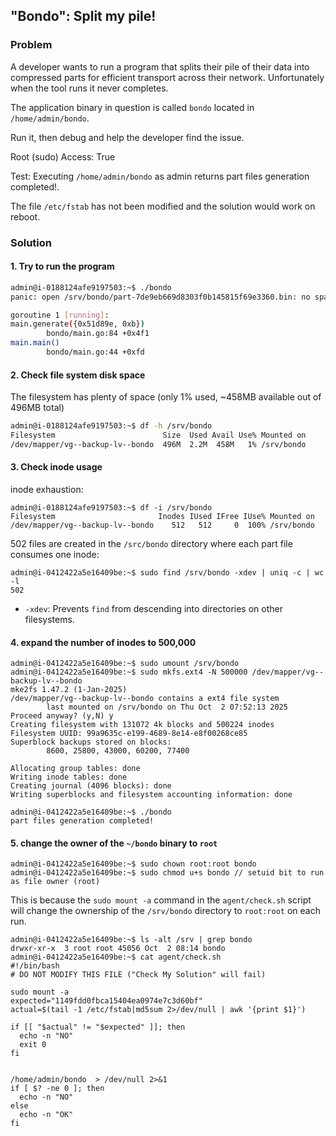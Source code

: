 ## "Bondo": Split my pile!

### Problem

A developer wants to run a program that splits their pile of their data into compressed parts for efficient transport across their network. Unfortunately when the tool runs it never completes.

The application binary in question is called `bondo` located in `/home/admin/bondo`.

Run it, then debug and help the developer find the issue.

Root (sudo) Access: True

Test: Executing `/home/admin/bondo` as admin returns part files generation completed!.

The file `/etc/fstab` has not been modified and the solution would work on reboot.

### Solution

#### 1. Try to run the program

```bash
admin@i-0188124afe9197503:~$ ./bondo 
panic: open /srv/bondo/part-7de9eb669d8303f0b145815f69e3360.bin: no space left on device

goroutine 1 [running]:
main.generate({0x51d89e, 0xb})
        bondo/main.go:84 +0x4f1
main.main()
        bondo/main.go:44 +0xfd
```

#### 2. Check file system disk space

The filesystem has plenty of space (only 1% used, ~458MB available out of 496MB total)

```bash
admin@i-0188124afe9197503:~$ df -h /srv/bondo
Filesystem                        Size  Used Avail Use% Mounted on
/dev/mapper/vg--backup-lv--bondo  496M  2.2M  458M   1% /srv/bondo
```

#### 3. Check inode usage

inode exhaustion:

```
admin@i-0188124afe9197503:~$ df -i /srv/bondo
Filesystem                       Inodes IUsed IFree IUse% Mounted on
/dev/mapper/vg--backup-lv--bondo    512   512     0  100% /srv/bondo
```

502 files are created in the `/src/bondo` directory where each part file consumes one inode:

```
admin@i-0412422a5e16409be:~$ sudo find /srv/bondo -xdev | uniq -c | wc -l
502
```

- `-xdev`: Prevents `find` from descending into directories on other filesystems.

#### 4. expand the number of inodes to 500,000

```
admin@i-0412422a5e16409be:~$ sudo umount /srv/bondo
admin@i-0412422a5e16409be:~$ sudo mkfs.ext4 -N 500000 /dev/mapper/vg--backup-lv--bondo
mke2fs 1.47.2 (1-Jan-2025)
/dev/mapper/vg--backup-lv--bondo contains a ext4 file system
        last mounted on /srv/bondo on Thu Oct  2 07:52:13 2025
Proceed anyway? (y,N) y
Creating filesystem with 131072 4k blocks and 500224 inodes
Filesystem UUID: 99a9635c-e199-4689-8e14-e8f00268ce85
Superblock backups stored on blocks: 
        8600, 25800, 43000, 60200, 77400

Allocating group tables: done                            
Writing inode tables: done                            
Creating journal (4096 blocks): done
Writing superblocks and filesystem accounting information: done 

admin@i-0412422a5e16409be:~$ ./bondo 
part files generation completed!
```

#### 5. change the owner of the `~/bondo` binary to `root`

```
admin@i-0412422a5e16409be:~$ sudo chown root:root bondo
admin@i-0412422a5e16409be:~$ sudo chmod u+s bondo // setuid bit to run as file owner (root)
```

This is because the `sudo mount -a` command in the `agent/check.sh` script will change the ownership of the `/srv/bondo` directory to `root:root` on each run.

```
admin@i-0412422a5e16409be:~$ ls -alt /srv | grep bondo
drwxr-xr-x  3 root root 45056 Oct  2 08:14 bondo
admin@i-0412422a5e16409be:~$ cat agent/check.sh 
#!/bin/bash
# DO NOT MODIFY THIS FILE ("Check My Solution" will fail)

sudo mount -a
expected="1149fdd0fbca15404ea0974e7c3d60bf"
actual=$(tail -1 /etc/fstab|md5sum 2>/dev/null | awk '{print $1}')

if [[ "$actual" != "$expected" ]]; then
  echo -n "NO"
  exit 0
fi


/home/admin/bondo  > /dev/null 2>&1
if [ $? -ne 0 ]; then
  echo -n "NO"
else
  echo -n "OK"
fi
```

